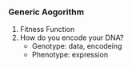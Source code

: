### Generic Aogorithm

1. Fitness Function
2. How do you encode your DNA?
   - Genotype: data, encodeing
   - Phenotype: expression